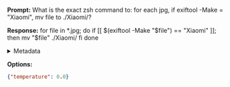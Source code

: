 **Prompt:**
What is the exact zsh command to: for each jpg, if exiftool -Make = "Xiaomi", mv file to ./Xiaomi/?


**Response:**
for file in *.jpg; do
  if [[ $(exiftool -Make "$file") == "Xiaomi" ]]; then
    mv "$file" ./Xiaomi/
  fi
done

<details><summary>Metadata</summary>

- Duration: 2743 ms
- Datetime: 2023-09-04T15:56:06.136150
- Model: gpt-3.5-turbo-0613

</details>

**Options:**
```json
{"temperature": 0.0}
```

